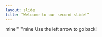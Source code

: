 ```yaml
---
layout: slide
title: “Welcome to our second slide!”
---
```

mine''''''mine
Use the left arrow to go back!
